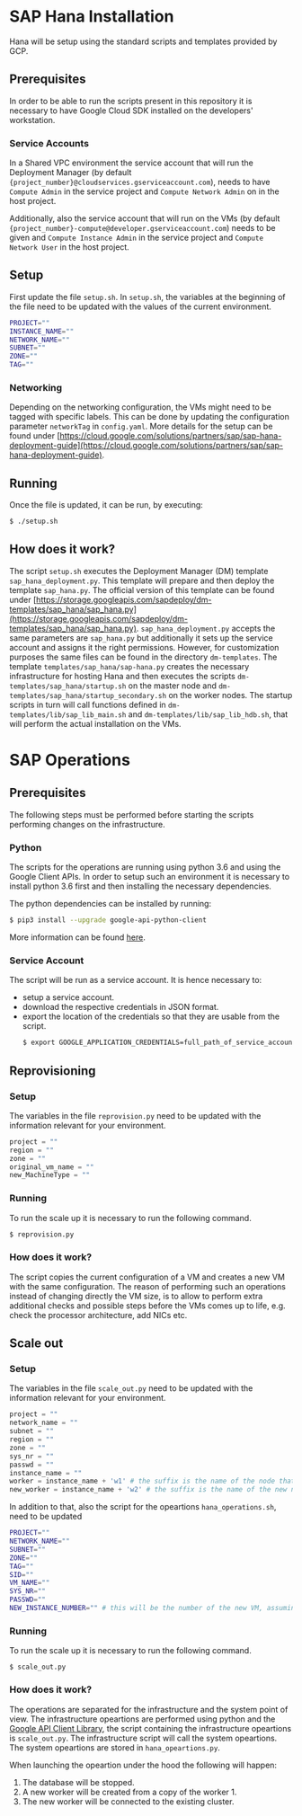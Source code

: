 # SAP Hana Installation
Hana will be setup using the standard scripts and templates provided by GCP.

## Prerequisites
In order to be able to run the scripts present in this repository it is necessary to have Google Cloud SDK installed on the developers' workstation.

### Service Accounts
In a Shared VPC environment the service account that will run the Deployment Manager (by default `{project_number}@cloudservices.gserviceaccount.com`), needs to have `Compute Admin` in the service project and `Compute Network Admin` on in the host project.

Additionally, also the service account that will run on the VMs (by default `{project_number}-compute@developer.gserviceaccount.com`) needs to be given  and `Compute Instance Admin` in the service project and `Compute Network User` in the host project.

## Setup
First update the file `setup.sh`. 
In `setup.sh`, the variables at the beginning of the file need to be updated with the values of the current environment.
```bash
PROJECT=""
INSTANCE_NAME=""
NETWORK_NAME=""
SUBNET=""
ZONE=""
TAG=""
```

### Networking
Depending on the networking configuration, the VMs might need to be tagged with specific labels. This can be done by updating the configuration parameter `networkTag` in `config.yaml`. More details for the setup can be found under [https://cloud.google.com/solutions/partners/sap/sap-hana-deployment-guide](https://cloud.google.com/solutions/partners/sap/sap-hana-deployment-guide).

## Running
Once the file is updated, it can be run, by executing:
```bash
$ ./setup.sh
```

## How does it work?
The script `setup.sh` executes the Deployment Manager (DM) template `sap_hana_deployment.py`. This template will prepare and then deploy the template `sap_hana.py`. The official version of this template can be found under [https://storage.googleapis.com/sapdeploy/dm-templates/sap_hana/sap_hana.py](https://storage.googleapis.com/sapdeploy/dm-templates/sap_hana/sap_hana.py).
`sap_hana_deployment.py` accepts the same parameters are `sap_hana.py` but additionally it sets up the service account and assigns it the right permissions.
However, for customization purposes the same files can be found in the directory `dm-templates`.
The template `templates/sap_hana/sap-hana.py` creates the necessary infrastructure for hosting Hana and then executes the scripts `dm-templates/sap_hana/startup.sh` on the master node and `dm-templates/sap_hana/startup_secondary.sh` on the worker nodes. The startup scripts in turn will call functions defined in `dm-templates/lib/sap_lib_main.sh` and `dm-templates/lib/sap_lib_hdb.sh`, that will perform the actual installation on the VMs.

# SAP Operations

## Prerequisites
The following steps must be performed before starting the scripts performing changes on the infrastructure.

### Python

The scripts for the operations are running using python 3.6 and using the Google Client APIs.
In order to setup such an environment it is necessary to install python 3.6 first and then installing the necessary dependencies.

The python dependencies can be installed by running:
```bash
$ pip3 install --upgrade google-api-python-client
```

More information can be found [here](https://developers.google.com/api-client-library/python/start/installation).

### Service Account

The script will be run as a service account. It is hence necessary to:

* setup a service account.
* download the respective credentials in JSON format.
* export the location of the credentials so that they are usable from the script.
  ```bash
  $ export GOOGLE_APPLICATION_CREDENTIALS=full_path_of_service_account_credentials
  ```

## Reprovisioning
### Setup
The variables in the file `reprovision.py` need to be updated with the information relevant for your environment.
```python
project = ""
region = ""
zone = ""
original_vm_name = ""
new_MachineType = ""
```
### Running
To run the scale up it is necessary to run the following command. 
```bash
$ reprovision.py
```
### How does it work?
The script copies the current configuration of a VM and creates a new VM with the same configuration. The reason of performing such an operations instead of changing directly the VM size, is to allow to perform extra additional checks and possible steps before the VMs comes up to life, e.g. check the processor architecture, add NICs etc.

## Scale out
### Setup
The variables in the file `scale_out.py` need to be updated with the information relevant for your environment.
```python
project = ""
network_name = ""
subnet = ""
region = ""
zone = ""
sys_nr = ""
passwd = ""
instance_name = ""
worker = instance_name + 'w1' # the suffix is the name of the node that will be copied
new_worker = instance_name + 'w2' # the suffix is the name of the new node that will be added
```

In addition to that, also the script for the opeartions `hana_operations.sh`, need to be updated
```bash
PROJECT=""
NETWORK_NAME=""
SUBNET=""
ZONE=""
TAG=""
SID=""
VM_NAME=""
SYS_NR=""
PASSWD=""
NEW_INSTANCE_NUMBER="" # this will be the number of the new VM, assuming the vm will terminate with w${NEW_INSTANCE_NUMBER}
```

### Running
To run the scale up it is necessary to run the following command. 
```
$ scale_out.py
```
### How does it work?
The operations are separated for the infrastructure and the system point of view.
The infrastructure opeartions are performed using python and the [Google API Client Library](https://developers.google.com/api-client-library/python/), the script containing the infrastructure opeartions is `scale_out.py`. The infrastructure script will call the system opeartions.
The system opeartions are stored in `hana_opeartions.py`.

When launching the opeartion under the hood the following will happen:

1. The database will be stopped.
1. A new worker will be created from a copy of the worker 1.
1. The new worker will be connected to the existing cluster.
